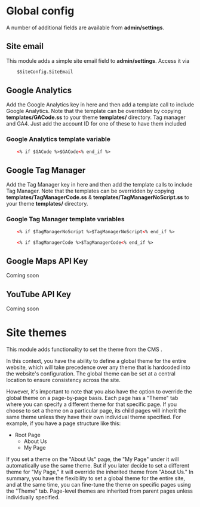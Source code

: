 # Global config

A number of additional fields are available from **admin/settings**. 

## Site email
This module adds a simple site email field to **admin/settings**. Access it via

```html
    $SiteConfig.SiteEmail
```
## Google Analytics

Add the Google Analytics key in here and then add a template call to include Google Analytics. Note that the template can be overridden by copying **templates/GACode.ss** to your theme **templates/** directory.
Tag manager and GA4. Just add the account ID for one of these to have them included

### Google Analytics template variable

```html
    <% if $GACode %>$GACode<% end_if %>
```
## Google Tag Manager

Add the Tag Manager key in here and then add the template calls to include Tag Manager. Note that the templates can be overridden by copying **templates/TagManagerCode.ss** & **templates/TagManagerNoScript.ss** to your theme **templates/** directory.

### Google Tag Manager template variables

```html 
    <% if $TagManagerNoScript %>$TagManagerNoScript<% end_if %>

    <% if $TagManagerCode %>$TagManagerCode<% end_if %>
```
## Google Maps API Key

Coming soon

## YouTube API Key

Coming soon

# Site themes

This module adds functionality to set the theme from the CMS .

In this context, you have the ability to define a global theme for the entire website, which will take precedence over any theme that is hardcoded into the website's configuration. The global theme can be set at a central location to ensure consistency across the site.

However, it's important to note that you also have the option to override the global theme on a page-by-page basis. Each page has a "Theme" tab where you can specify a different theme for that specific page. If you choose to set a theme on a particular page, its child pages will inherit the same theme unless they have their own individual theme specified.
For example, if you have a page structure like this:
- Root Page
    - About Us
    - My Page

If you set a theme on the "About Us" page, the "My Page" under it will automatically use the same theme. But if you later decide to set a different theme for "My Page," it will override the inherited theme from "About Us."
In summary, you have the flexibility to set a global theme for the entire site, and at the same time, you can fine-tune the theme on specific pages using the "Theme" tab. Page-level themes are inherited from parent pages unless individually specified.

